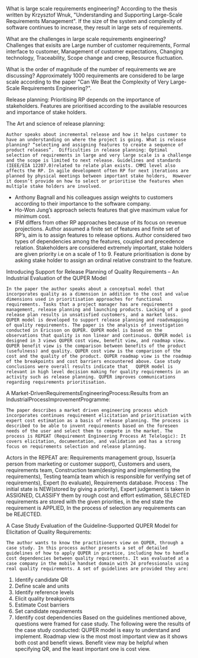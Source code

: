 What is large scale requirements engineering?
According to  the thesis written by Krzysztof Wnuk, "Understanding and Supporting Large-Scale Requirements Management". If the size of the system and complexity of software continues to increase, they result in large sets of requirements.

What are the challenges in large scale requirements engineering?
Challenges that exisits are Large number of customer requirements, Formal interface to customer, Management of customer expectations, Changing technology, Traceability, Scope change and creep, Resource fluctuation.

What is the order of magnitude of the number of requirements we are discussing?
Approximately 1000 requirements are considered to be large scale according to the paper "Can We Beat the Complexity of
Very Large-Scale Requirements Engineering?".

Release planning: Prioritising RP depends on the importance of stakeholders. Features are prioritised according to the available resources and importance of stake holders.

The Art and science of release planning:

	Author speaks about incremental release and how it helps customer to have an understanding on where the project is going. What is release planning? “selecting and assigning features to create a sequence of product releases”.  Difficulties in release planning: Optimal selection of requirements in large and very large scale is a challenge and the scope is limited to next release. Guidelines and standards (IEEE/EIA 12207.0)related to relate plan exists. CMMI level also affects the RP. In agile development often RP for next iterations are planned by physical meetings between important stake holders,  However it doesn’t provide on how to select or prioritise the features when multiple stake holders are involved. 
- Anthony Bagnall and his colleagues assign weights to customers according to their importance to the software company.
- Ho-Won Jung’s approach selects features that give maximum value for minimum cost. 
- IFM differs from other RP approaches because of its focus on revenue projections. 
Author assumed a finite set of features and finite set of RP’s, aim is to assign features to release options. Author considered two types of dependencies among the features, coupled and precedence relation. Stakeholders are considered extremely important, stake holders are given priority i.e on a scale of 1 to 9. Feature prioritisation is done by asking stake holder to assign an ordinal relative constraint to the feature.


Introducing Support for Release Planning of Quality Requirements – An Industrial Evaluation of the QUPER Model 

	In the paper the author speaks about a conceptual model that incorporates quality as a dimension in addition to the cost and value dimensions used in prioritisation approaches for functional requirements. Tasks that a project manager has are requirements management, release planning and launching products. Lacking of a good release plan results in unsatisfied customers, and a market loss. QUPER model is developed to support release planning and roadvmapping of quality requirements. The paper is the analysis of investigation conducted in Ericsson on QUPER. QUPER model is based on the observations that quality is non linear and continuous. QUPER model is designed in 3 views QUPER cost view, benefit view, and roadmap view. QUPER benefit view is the comparison between benefits of the product (usefulness) and quality. QUPER cost view is the comparison of the cost and the quality of the product. QUPER roadmap view is the roadmap of the breakpoints and cost barriers encountered above. Case study conclusions were overall results indicate that   QUPER model is relevant in high level decision making for quality requirements in an activity such as release planning. QUPER improves communications regarding requirements prioritisation. 


A Market-DrivenRequirementsEngineeringProcess:Results from an IndustrialProcessImprovementProgramme:

	The paper describes a market driven engineering process which incorporates continues requirement elicitation and prioritisation with expert cost estimation as a basis of release planning. The process is described to be able to invent requirements based on the foreseen needs of the user and select them to compete in the market. The process is REPEAT (Requirement Engineering Process At Telelogic): It covers elicitation, documentation, and validation and has a strong focus on requirements selection and release planning. 
Actors in the REPEAT are: Requirements management group, Issuer(a person from marketing or customer support), Customers and users, requirements team, Construction team(designing and implementing the requirements), Testing team(a team which is responsible for verifying set of requirements), Expert (to evaluate), Requirements database. 
Process : The initial state is NEW(stored by giving a priority), Expert judgement is taken in ASSIGNED, CLASSIFY them by rough cost and effort estimation, SELECTED requirements are stored with the given priorities, in the end state the requirement is APPLIED, In the process of selection any requirements can be REJECTED.   


A Case Study Evaluation of the Guideline-Supported QUPER Model for Elicitation of Quality Requirements: 

	The author wants to know the practitioners view on QUPER, through a case study. In this process author presents a set of detailed guidelines of how to apply QUPER in practice, including how to handle cost dependencies between quality requirements. It was evaluated at a case company in the mobile handset domain with 24 professionals using real quality requirements. A set of guidelines are provided they are: 
1. Identify candidate QR
2. Define scale and units
3. Identify reference levels 
4. Elicit quality breakpoints
5. Estimate Cost barriers
6. Set candidate requirements
7. Identify cost dependencies
Based on the guidelines mentioned above, questions were framed for case study. The following were the results of the case study conducted: QUPER model is easy to understand and implement. Roadmap view is the most most important view as it shows both cost and benefit views. Benefit view may be helpful when specifying QR, and the least important one is cost view. 
